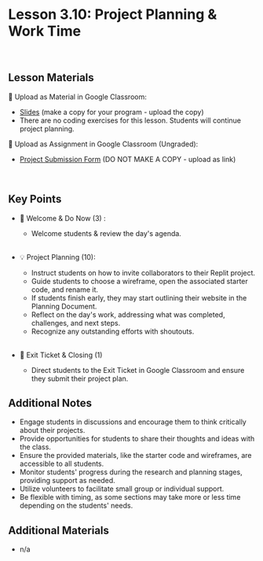 # Lesson 3.10: Project Planning & Work Time

<br>

## Lesson Materials

📖 Upload as Material in Google Classroom:
- [Slides](https://docs.google.com/presentation/d/1_GWjUBsJ1xSZkJDezqThU25sQ1Xdr99jDMsC-WCge_Q/edit?usp=sharing) (make a copy for your program - upload the copy)
- There are no coding exercises for this lesson. Students will continue project planning.

📝 Upload as Assignment in Google Classroom (Ungraded):
- [Project Submission Form](https://forms.gle/jpemUa2fTs6DFdCX8) (DO NOT MAKE A COPY - upload as link)



<br>

## Key Points


- 👋 Welcome & Do Now (3) : 
    -  Welcome students & review the day's agenda.<br><br>

- 💡 Project Planning (10): 
    - Instruct students on how to invite collaborators to their Replit project.
    - Guide students to choose a wireframe, open the associated starter code, and rename it.
    - If students finish early, they may start outlining their website in the Planning Document.
    - Reflect on the day's work, addressing what was completed, challenges, and next steps.
    - Recognize any outstanding efforts with shoutouts. <br><br>

- 👋 Exit Ticket & Closing (1)
    - Direct students to the Exit Ticket in Google Classroom and ensure they submit their project plan.

## Additional Notes
- Engage students in discussions and encourage them to think critically about their projects.
- Provide opportunities for students to share their thoughts and ideas with the class.
- Ensure the provided materials, like the starter code and wireframes, are accessible to all students.
- Monitor students' progress during the research and planning stages, providing support as needed.
- Utilize volunteers to facilitate small group or individual support.
- Be flexible with timing, as some sections may take more or less time depending on the students' needs.


## Additional Materials
- n/a
